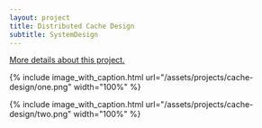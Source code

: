 ```yaml
---
layout: project
title: Distributed Cache Design
subtitle: SystemDesign
---
```


<a href="https://github.com/oliverXS/sql-database-performance-optimization" target="_blank">More details about this project.</a>

{%
	include image_with_caption.html
	url="/assets/projects/cache-design/one.png"
	width="100%"
%}

{%
	include image_with_caption.html
	url="/assets/projects/cache-design/two.png"
	width="100%"
%}
